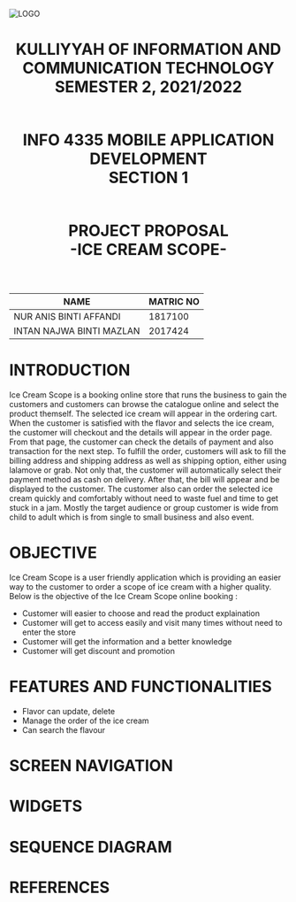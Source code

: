<p align="center">
  
![LOGO](https://user-images.githubusercontent.com/81603608/174552099-c7a9d04f-f54e-4905-b4f1-642875020a2f.png)
  
</p>

<h1 align="center">
KULLIYYAH OF INFORMATION AND COMMUNICATION
TECHNOLOGY <br />
SEMESTER 2, 2021/2022 <br /><br />
  
INFO 4335
MOBILE APPLICATION DEVELOPMENT <br />
SECTION 1 <br /><br />
  
PROJECT PROPOSAL <br />
-ICE CREAM SCOPE-<br /><br />
 
NAME                       | MATRIC NO
---------------------------|----------
NUR ANIS BINTI AFFANDI     | 1817100  
INTAN NAJWA BINTI MAZLAN   | 2017424

</h1>

# INTRODUCTION

  Ice Cream Scope is a booking online store that runs the business to gain the customers and customers can browse the catalogue online and select the product themself. The selected ice cream will appear in the ordering cart. When the customer is satisfied with the flavor and selects the ice cream, the customer will checkout and the details will appear in the order page. From that page, the customer can check the details of payment and also transaction for the next step. To fulfill the order, customers will ask to fill the billing address and shipping address as well as shipping option, either using lalamove or grab. Not only that, the customer will automatically select their payment method as cash on delivery. After that, the bill will appear and be displayed to the customer. The customer also can order the selected ice cream quickly and comfortably without need to waste fuel and time to get stuck in a jam. Mostly the target audience or group customer is wide from child to adult which is from single to small business and also event.  

# OBJECTIVE

Ice Cream Scope is a user friendly application which is providing an easier way to the customer to order a scope of ice cream with a higher quality. Below is the objective of the Ice Cream Scope online booking :

- Customer will easier to choose and read the product explaination
- Customer will get to access easily and visit many times without need to enter the store
- Customer will get the information and a better knowledge
- Customer will get discount and promotion


# FEATURES AND FUNCTIONALITIES

- Flavor can update, delete
- Manage the order of the ice cream
- Can search  the flavour

# SCREEN NAVIGATION


# WIDGETS

# SEQUENCE DIAGRAM

# REFERENCES
